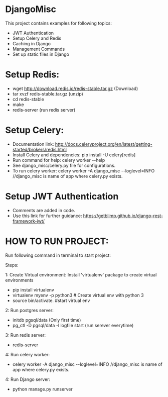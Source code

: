 # DjangoMisc

This project contains examples for following topics:
* JWT Authentication
* Setup Celery and Redis
* Caching in Django
* Management Commands
* Set up static files in Django

# Setup Redis:
* wget http://download.redis.io/redis-stable.tar.gz (Download)
* tar xvzf redis-stable.tar.gz (unzip)
* cd redis-stable
* make
* redis-server (run redis server)

# Setup Celery:
* Documentation link: http://docs.celeryproject.org/en/latest/getting-started/brokers/redis.html
* Install Celery and dependencies: pip install -U celery[redis]
* Run command for help: celery worker --help
* See django_misc/celery.py file for configurations.
* To run celery worker: celery worker -A django_misc --loglevel=INFO //django_misc is name of app where celery.py exists.

# Setup JWT Authentication
* Comments are added in code.
* Use this link for further guidance: https://getblimp.github.io/django-rest-framework-jwt/

# HOW TO RUN PROJECT:

Run following command in terminal to start project:

Steps:

1: Create Virtual environment:
Install 'virtualenv' package to create virtual environments
* pip install virtualenv
* virtualenv myenv -p python3 # Create virtual env with python 3
* source bin/activate. #start virtual env

2: Run postgres server:
* initdb pgsql/data (Only first time)
* pg_ctl -D pgsql/data -l logfile start (run serever everytime)

3: Run redis server:
* redis-server

4: Run celery worker:
* celery worker -A django_misc --loglevel=INFO //django_misc is name of app where celery.py exists.

4: Run Django server:
* python manage.py runserver